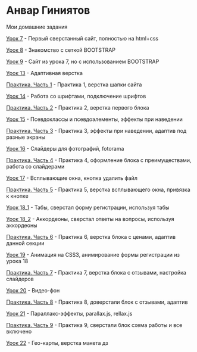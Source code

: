 
# Анвар Гиниятов
Мои домашние задания

[Урок 7](https://anvarrexx.github.io/lesson_7/src/ "Кликай") - Первый сверстанный сайт, полностью на html+css

[Урок 8](https://anvarrexx.github.io/lesson_8/src/ "Кликай") - Знакомство с сеткой BOOTSTRAP

[Урок 9](https://anvarrexx.github.io/lesson_9/src/ "Кликай") - Сайт из урока 7, но с использованием BOOTSTRAP

[Урок 13](https://anvarrexx.github.io/lesson_13/src/ "Кликай") - Адаптивная верстка

[Практика. Часть 1](https://anvarrexx.github.io/practice_part_1/src/ "Кликай") - Практика 1, верстка шапки сайта

[Урок 14](https://anvarrexx.github.io/lesson_14/src/ "Кликай") - Работа со шрифтами, подключение шрифтов

[Практика. Часть 2](https://anvarrexx.github.io/practice_part_2/src/ "Кликай") - Практика 2, верстка первого блока

[Урок 15](https://anvarrexx.github.io/lesson_15/src/ "Кликай") - Псевдоклассы и псевдоэлементы, эффекты при наведении

[Практика. Часть 3](https://anvarrexx.github.io/practice_part_3/src/ "Кликай") - Практика 3, эффекты при наведении, адаптив под разные экраны

[Урок 16](https://anvarrexx.github.io/lesson_16/src/ "Кликай") - Слайдеры для фотографий, fotorama

[Практика. Часть 4](https://anvarrexx.github.io/practice_part_4/src/ "Кликай") - Практика 4, оформление блока с преимуществами, работа со слайдерами

[Урок 17](https://anvarrexx.github.io/lesson_17/src/ "Кликай") - Всплывающие окна, кнопка удалить файл

[Практика. Часть 5](https://anvarrexx.github.io/practice_part_5/src/ "Кликай") - Практика 5, верстка всплывающего окна, привязка к кнопке

[Урок 18_1](https://anvarrexx.github.io/lesson_18_1/src/ "Кликай") - Табы, сверстал форму регистрации, используя табы

[Урок 18_2](https://anvarrexx.github.io/lesson_18_2/src/ "Кликай") - Аккордеоны, сверстал ответы на вопросы, используя аккордеоны

[Практика. Часть 6](https://anvarrexx.github.io/practice_part_6/src/ "Кликай") - Практика 6, верстка блока с ценами, адаптив данной секции

[Урок 19](https://anvarrexx.github.io/lesson_19/src/ "Кликай") - Анимация на CSS3, анимирование формы регистрации из урока 18

[Практика. Часть 7](https://anvarrexx.github.io/practice_part_7/src/ "Кликай") - Практика 7, верстка блока с отзывами, настройка слайдеров

[Урок 20](https://anvarrexx.github.io/lesson_20/src/ "Кликай") - Видео-фон

[Практика. Часть 8](https://anvarrexx.github.io/practice_part_8/src/ "Кликай") - Практика 8, доверстали блок с отзывами, адаптив

[Урок 21](https://anvarrexx.github.io/lesson_21_hw/src/ "Кликай") - Параллакс-эффекты, parallax.js, rellax.js

[Практика. Часть 9](https://anvarrexx.github.io/practice_part_9/src/ "Кликай") - Практика 9, сверстали блок схема работы и все включено

[Урок 22](https://anvarrexx.github.io/lesson_22/src/ "Кликай") - Гео-карты, верстка макета дз

